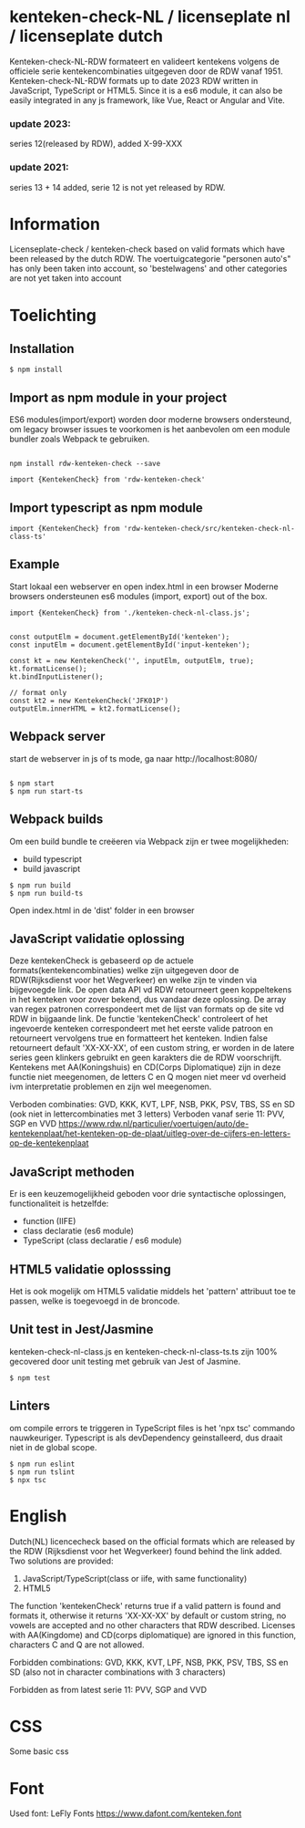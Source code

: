 # kenteken-check-NL / licenseplate nl / licenseplate dutch
Kenteken-check-NL-RDW formateert en valideert kentekens volgens de officiele serie kentekencombinaties uitgegeven door de RDW vanaf 1951.
Kenteken-check-NL-RDW formats up to date 2023 RDW written in JavaScript, TypeScript or HTML5. Since it is a es6 module, it can also be easily integrated in any js framework, like Vue, React or Angular and Vite.

### update 2023:
series 12(released by RDW), added X-99-XXX

### update 2021: 
series 13 + 14 added, serie 12 is not yet released by RDW. 


# Information

Licenseplate-check / kenteken-check based on valid formats which have been released by the dutch RDW. The voertuigcategorie "personen auto's" has only been taken into account, so 'bestelwagens' and other categories are not yet taken into account

# Toelichting

## Installation 

```shell
$ npm install

```

## Import as npm module in your project

ES6 modules(import/export) worden door moderne browsers ondersteund, om legacy browser issues te voorkomen is het aanbevolen om een module bundler zoals Webpack te gebruiken.

```shell

npm install rdw-kenteken-check --save

import {KentekenCheck} from 'rdw-kenteken-check'
```
## Import typescript as npm module
```shell
import {KentekenCheck} from 'rdw-kenteken-check/src/kenteken-check-nl-class-ts'
```

## Example

Start lokaal een webserver en open index.html in een browser
Moderne browsers ondersteunen es6 modules (import, export) out of the box.

```shell
import {KentekenCheck} from './kenteken-check-nl-class.js';


const outputElm = document.getElementById('kenteken');
const inputElm = document.getElementById('input-kenteken');

const kt = new KentekenCheck('', inputElm, outputElm, true);
kt.formatLicense();
kt.bindInputListener();

// format only
const kt2 = new KentekenCheck('JFK01P')
outputElm.innerHTML = kt2.formatLicense();

```

## Webpack server
start de webserver in js of ts mode, ga naar http://localhost:8080/
```shell

$ npm start
$ npm run start-ts

```

 
## Webpack builds
Om een build bundle te creëeren via Webpack zijn er twee mogelijkheden:
- build typescript
- build javascript

```shell
$ npm run build
$ npm run build-ts
```
Open index.html in de 'dist' folder in een browser
## JavaScript validatie oplossing

Deze kentekenCheck is gebaseerd op de actuele formats(kentekencombinaties) welke zijn uitgegeven door de RDW(Rijksdienst voor het Wegverkeer) en welke zijn te vinden via bijgevoegde link. De open data API vd RDW 
retourneert geen koppeltekens in het kenteken voor zover bekend, dus vandaar deze oplossing.
De array van regex patronen correspondeert met de lijst van formats op de site vd RDW in bijgaande link.
De functie 'kentekenCheck' controleert of het ingevoerde kenteken correspondeert met het eerste valide patroon en retourneert vervolgens true en formatteert het kenteken. Indien false retourneert default 'XX-XX-XX', of een custom string, er worden in de latere series geen klinkers gebruikt en geen karakters die de RDW voorschrijft. Kentekens met AA(Koningshuis) en CD(Corps Diplomatique) zijn in deze functie niet meegenomen, de letters C en Q mogen niet meer vd overheid ivm interpretatie problemen en zijn wel meegenomen.

Verboden combinaties: GVD, KKK, KVT, LPF, NSB, PKK, PSV, TBS, SS en SD (ook niet in lettercombinaties met 3 letters)
Verboden vanaf serie 11: PVV, SGP en VVD 
https://www.rdw.nl/particulier/voertuigen/auto/de-kentekenplaat/het-kenteken-op-de-plaat/uitleg-over-de-cijfers-en-letters-op-de-kentekenplaat

## JavaScript methoden

Er is een keuzemogelijkheid geboden voor drie syntactische oplossingen, functionaliteit is hetzelfde:
- function (IIFE) 
- class declaratie (es6 module)
- TypeScript (class declaratie / es6 module)
 

## HTML5 validatie oplosssing

Het is ook mogelijk om HTML5 validatie middels het 'pattern' attribuut toe te passen, welke is toegevoegd in de broncode.

## Unit test in Jest/Jasmine

kenteken-check-nl-class.js en kenteken-check-nl-class-ts.ts zijn 100% gecovered door unit testing met gebruik van Jest of Jasmine. 


```shell
$ npm test
```

## Linters

om compile errors te triggeren in TypeScript files is het 'npx tsc' commando nauwkeuriger. Typescript is als devDependency geinstalleerd, dus draait niet in de global scope.

```shell
$ npm run eslint
$ npm run tslint
$ npx tsc
```

# English

Dutch(NL) licencecheck based on the official formats which are released by the RDW (Rijksdienst voor het Wegverkeer) found behind the link added.
Two solutions are provided:

1. JavaScript/TypeScript(class or iife, with same functionality)
2. HTML5

The function 'kentekenCheck' returns true if a valid pattern is found and formats it, otherwise it returns 'XX-XX-XX' by default or custom string, no vowels are accepted and no other characters that RDW described. Licenses with AA(Kingdome) and CD(corps diplomatique) are ignored in this function, characters C and Q are not allowed.

Forbidden combinations: GVD, KKK, KVT, LPF, NSB, PKK, PSV, TBS, SS en SD (also not in character combinations with 3 characters)

Forbidden as from latest serie 11: PVV, SGP and VVD 

# CSS

Some basic css

# Font

Used font:
LeFly Fonts
https://www.dafont.com/kenteken.font  


